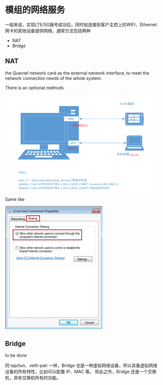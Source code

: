 模组的网络服务
=====

一般来说，实现LTE/5G拨号成功后，同时给连接到客户主控上的WIFI、Ethernet网卡的其他设备提供网络，通常方法包括两种

- NAT
- Bridge

NAT
-----

the Quectel network card as the external network interface, to meet the network connection needs of the whole system.

There is an optional methods


![](NAT.png)

Same like

![](windows_internel_share.jpg)

Bridge
----

to be done

同 tap/tun、veth-pair 一样，Bridge 也是一种虚拟网络设备，所以具备虚拟网络设备的所有特性，比如可以配置 IP、MAC 等。
除此之外，Bridge 还是一个交换机，具有交换机所有的功能。




